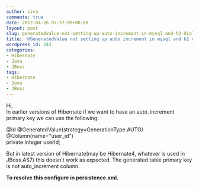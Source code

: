 ```yaml
---
author: siva
comments: true
date: 2012-04-26 07:57:00+00:00
layout: post
slug: generatedvalue-not-setting-up-auto-increment-in-mysql-and-h2-dialects
title: '@GeneratedValue not setting up auto increment in mysql and h2 dialects'
wordpress_id: 243
categories:
- Hibernate
- Java
- JBoss
tags:
- Hibernate
- Java
- JBoss
---
```


Hi,  
In earlier versions of Hibernate if we want to have an auto_increment primary key we can use the following:  
  
@Id @GeneratedValue(strategy=GenerationType.AUTO)  
@Column(name="user_id")  
private Integer userId;  
  
But in latest version of Hibernate(may be Hibernate4, whatever is used in JBoss AS7) this doesn't work as expected. The generated table primary key is not auto_increment column.  
  
**To resolve this configure <property name="hibernate.id.new_generator_mappings" value="false"> in persistence.xml.**
